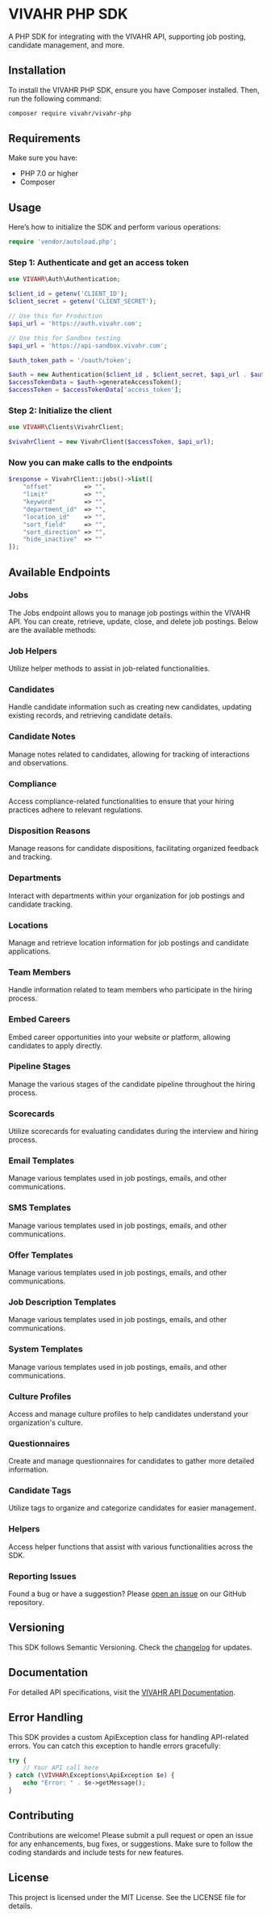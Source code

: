 # VIVAHR PHP SDK

A PHP SDK for integrating with the VIVAHR API, supporting job posting, candidate management, and more.

## Installation

To install the VIVAHR PHP SDK, ensure you have Composer installed. Then, run the following command:

```bash
composer require vivahr/vivahr-php
```

## Requirements

Make sure you have:

- PHP 7.0 or higher
- Composer

## Usage

Here’s how to initialize the SDK and perform various operations:

```php
require 'vendor/autoload.php';
```

### Step 1: Authenticate and get an access token

```php
use VIVAHR\Auth\Authentication;

$client_id = getenv('CLIENT_ID');
$client_secret = getenv('CLIENT_SECRET');

// Use this for Production
$api_url = 'https://auth.vivahr.com';

// Use this for Sandbox testing
$api_url = 'https://api-sandbox.vivahr.com';

$auth_token_path = '/oauth/token';

$auth = new Authentication($client_id , $client_secret, $api_url . $auth_token_path);
$accessTokenData = $auth->generateAccessToken();
$accessToken = $accessTokenData['access_token'];
```
  
### Step 2: Initialize the client

```php
use VIVAHR\Clients\VivahrClient;

$vivahrClient = new VivahrClient($accessToken, $api_url);
```

### Now you can make calls to the endpoints

```php
$response = VivahrClient::jobs()->list([
	"offset"         => "",
	"limit"          => "",
	"keyword"        => "",
	"department_id"  => "",
	"location_id"    => "",
	"sort_field"     => "",
	"sort_direction" => "",
	"hide_inactive"  => ""
]); 
```

## Available Endpoints

### Jobs 
The Jobs endpoint allows you to manage job postings within the VIVAHR API. You can create, retrieve, update, close, and delete job postings. Below are the available methods:

### Job Helpers
Utilize helper methods to assist in job-related functionalities.

### Candidates
Handle candidate information such as creating new candidates, updating existing records, and retrieving candidate details.

### Candidate Notes
Manage notes related to candidates, allowing for tracking of interactions and observations.

### Compliance
Access compliance-related functionalities to ensure that your hiring practices adhere to relevant regulations.

### Disposition Reasons
Manage reasons for candidate dispositions, facilitating organized feedback and tracking.

### Departments
Interact with departments within your organization for job postings and candidate tracking.

### Locations
Manage and retrieve location information for job postings and candidate applications.

### Team Members
Handle information related to team members who participate in the hiring process.

### Embed Careers
Embed career opportunities into your website or platform, allowing candidates to apply directly.

### Pipeline Stages
Manage the various stages of the candidate pipeline throughout the hiring process.

### Scorecards
Utilize scorecards for evaluating candidates during the interview and hiring process.

### Email Templates
Manage various templates used in job postings, emails, and other communications.

### SMS Templates
Manage various templates used in job postings, emails, and other communications.

### Offer Templates
Manage various templates used in job postings, emails, and other communications.

### Job Description Templates
Manage various templates used in job postings, emails, and other communications.

### System Templates
Manage various templates used in job postings, emails, and other communications.

### Culture Profiles
Access and manage culture profiles to help candidates understand your organization's culture.

### Questionnaires
Create and manage questionnaires for candidates to gather more detailed information.

### Candidate Tags
Utilize tags to organize and categorize candidates for easier management.

### Helpers
Access helper functions that assist with various functionalities across the SDK.

### Reporting Issues

Found a bug or have a suggestion? Please [open an issue](https://github.com/c-alen/vivahr-php/issues) on our GitHub repository.

## Versioning

This SDK follows Semantic Versioning. Check the [changelog](https://github.com/c-alen/vivahr-php/releases) for updates.

## Documentation

For detailed API specifications, visit the [VIVAHR API Documentation](https://developer.vivahr.com).

## Error Handling

This SDK provides a custom ApiException class for handling API-related errors. You can catch this exception to handle errors gracefully:

```php
try {
    // Your API call here
} catch (\VIVHAR\Exceptions\ApiException $e) {
    echo "Error: " . $e->getMessage();
}
```

## Contributing

Contributions are welcome! Please submit a pull request or open an issue for any enhancements, bug fixes, or suggestions. Make sure to follow the coding standards and include tests for new features.

## License

This project is licensed under the MIT License. See the LICENSE file for details.